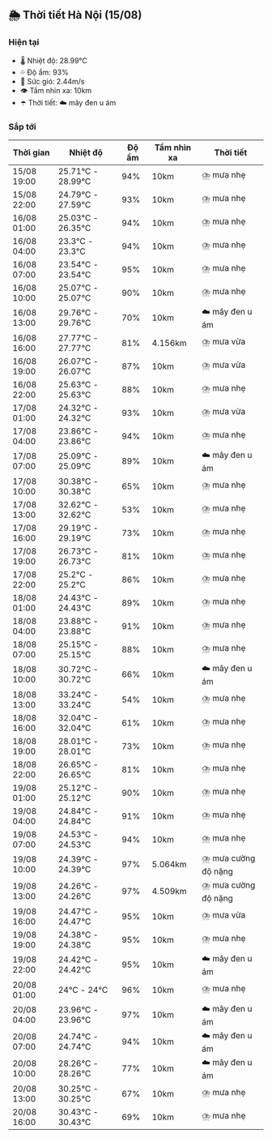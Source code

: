 ## 🌦️ Thời tiết Hà Nội (15/08)

### Hiện tại

- 🌡️ Nhiệt độ: 28.99℃
- 💦 Độ ẩm: 93%
- 💨 Sức gió: 2.44m/s
- 👁️ Tầm nhìn xa: 10km
- ☂️ Thời tiết: ☁️ mây đen u ám

### Sắp tới

| Thời gian | Nhiệt độ | Độ ẩm | Tầm nhìn xa | Thời tiết |
| --- | --- | --- | --- | --- |
| 15/08 19:00 | 25.71℃ - 28.99℃ | 94% | 10km | ⛈️ mưa nhẹ |
| 15/08 22:00 | 24.79℃ - 27.59℃ | 93% | 10km | ⛈️ mưa nhẹ |
| 16/08 01:00 | 25.03℃ - 26.35℃ | 94% | 10km | ⛈️ mưa nhẹ |
| 16/08 04:00 | 23.3℃ - 23.3℃ | 94% | 10km | ⛈️ mưa nhẹ |
| 16/08 07:00 | 23.54℃ - 23.54℃ | 95% | 10km | ⛈️ mưa nhẹ |
| 16/08 10:00 | 25.07℃ - 25.07℃ | 90% | 10km | ⛈️ mưa nhẹ |
| 16/08 13:00 | 29.76℃ - 29.76℃ | 70% | 10km | ☁️ mây đen u ám |
| 16/08 16:00 | 27.77℃ - 27.77℃ | 81% | 4.156km | ⛈️ mưa vừa |
| 16/08 19:00 | 26.07℃ - 26.07℃ | 87% | 10km | ⛈️ mưa vừa |
| 16/08 22:00 | 25.63℃ - 25.63℃ | 88% | 10km | ⛈️ mưa nhẹ |
| 17/08 01:00 | 24.32℃ - 24.32℃ | 93% | 10km | ⛈️ mưa vừa |
| 17/08 04:00 | 23.86℃ - 23.86℃ | 94% | 10km | ⛈️ mưa nhẹ |
| 17/08 07:00 | 25.09℃ - 25.09℃ | 89% | 10km | ☁️ mây đen u ám |
| 17/08 10:00 | 30.38℃ - 30.38℃ | 65% | 10km | ⛈️ mưa nhẹ |
| 17/08 13:00 | 32.62℃ - 32.62℃ | 53% | 10km | ⛈️ mưa nhẹ |
| 17/08 16:00 | 29.19℃ - 29.19℃ | 73% | 10km | ⛈️ mưa nhẹ |
| 17/08 19:00 | 26.73℃ - 26.73℃ | 81% | 10km | ⛈️ mưa nhẹ |
| 17/08 22:00 | 25.2℃ - 25.2℃ | 86% | 10km | ⛈️ mưa nhẹ |
| 18/08 01:00 | 24.43℃ - 24.43℃ | 89% | 10km | ⛈️ mưa nhẹ |
| 18/08 04:00 | 23.88℃ - 23.88℃ | 91% | 10km | ⛈️ mưa nhẹ |
| 18/08 07:00 | 25.15℃ - 25.15℃ | 88% | 10km | ⛈️ mưa nhẹ |
| 18/08 10:00 | 30.72℃ - 30.72℃ | 66% | 10km | ☁️ mây đen u ám |
| 18/08 13:00 | 33.24℃ - 33.24℃ | 54% | 10km | ⛈️ mưa nhẹ |
| 18/08 16:00 | 32.04℃ - 32.04℃ | 61% | 10km | ⛈️ mưa nhẹ |
| 18/08 19:00 | 28.01℃ - 28.01℃ | 73% | 10km | ⛈️ mưa nhẹ |
| 18/08 22:00 | 26.65℃ - 26.65℃ | 81% | 10km | ⛈️ mưa nhẹ |
| 19/08 01:00 | 25.12℃ - 25.12℃ | 90% | 10km | ⛈️ mưa nhẹ |
| 19/08 04:00 | 24.84℃ - 24.84℃ | 91% | 10km | ⛈️ mưa nhẹ |
| 19/08 07:00 | 24.53℃ - 24.53℃ | 94% | 10km | ⛈️ mưa nhẹ |
| 19/08 10:00 | 24.39℃ - 24.39℃ | 97% | 5.064km | ⛈️ mưa cường độ nặng |
| 19/08 13:00 | 24.26℃ - 24.26℃ | 97% | 4.509km | ⛈️ mưa cường độ nặng |
| 19/08 16:00 | 24.47℃ - 24.47℃ | 95% | 10km | ⛈️ mưa vừa |
| 19/08 19:00 | 24.38℃ - 24.38℃ | 95% | 10km | ⛈️ mưa nhẹ |
| 19/08 22:00 | 24.42℃ - 24.42℃ | 95% | 10km | ☁️ mây đen u ám |
| 20/08 01:00 | 24℃ - 24℃ | 96% | 10km | ⛈️ mưa nhẹ |
| 20/08 04:00 | 23.96℃ - 23.96℃ | 97% | 10km | ☁️ mây đen u ám |
| 20/08 07:00 | 24.74℃ - 24.74℃ | 94% | 10km | ☁️ mây đen u ám |
| 20/08 10:00 | 28.26℃ - 28.26℃ | 77% | 10km | ☁️ mây đen u ám |
| 20/08 13:00 | 30.25℃ - 30.25℃ | 67% | 10km | ⛈️ mưa nhẹ |
| 20/08 16:00 | 30.43℃ - 30.43℃ | 69% | 10km | ⛈️ mưa nhẹ |
